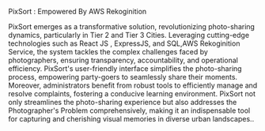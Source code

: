 PixSort : Empowered By AWS Rekoginition

 PixSort emerges as a transformative solution, revolutionizing photo-sharing dynamics, particularly in Tier 2 and Tier 3 Cities. Leveraging cutting-edge technologies such as React JS , ExpressJS, and SQL,AWS Rekoginition Service, the system tackles the complex challenges faced by photographers, ensuring transparency, accountability, and operational efficiency. PixSort's user-friendly interface simplifies the photo-sharing process, empowering party-goers to seamlessly share their moments. Moreover, administrators benefit from robust tools to efficiently manage and resolve complaints, fostering a conducive learning environment. PixSort not only streamlines the photo-sharing experience but also addresses the Photographer's Problem comprehensively, making it an indispensable tool for capturing and cherishing visual memories in diverse urban landscapes..

 
